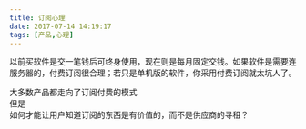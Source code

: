 ```yaml
---
title: 订阅心理
date: 2017-07-14 14:19:17
tags: [产品,心理]
---
```


以前买软件是交一笔钱后可终身使用，现在则是每月固定交钱。如果软件是需要连服务器的，付费订阅很合理；若只是单机版的软件，你采用付费订阅就太坑人了。
<!-- more -->


大多数产品都走向了订阅付费的模式   
但是  
如何才能让用户知道订阅的东西是有价值的，而不是供应商的寻租？